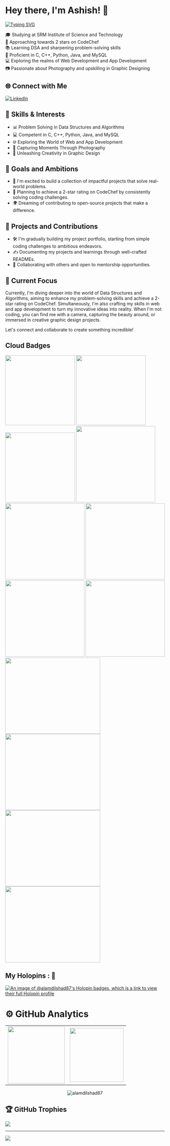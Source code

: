 # Hey there, I'm Ashish! 👋

[![Typing SVG](https://readme-typing-svg.demolab.com?font=Montserrat&weight=600&size=26&duration=4000&pause=1000&color=F7291D&vCenter=true&random=false&width=500&lines=Learning+Full+Stack+Development;Intemediate+Graphic+Designer;Learning+New+Skills)](https://git.io/typing-svg)


🎓 Studying at SRM Institute of Science and Technology  
🌟 Approaching towards 2 stars on CodeChef  
📚 Learning DSA and sharpening problem-solving skills  
🚀 Proficient in C, C++, Python, Java, and MySQL  
💻 Exploring the realms of Web Development and App Development  
📷 Passionate about Photography and upskilling in Graphic Designing  

## 🌐 Connect with Me

[![LinkedIn](https://img.shields.io/badge/LinkedIn-ashish2106-blue?style=flat&logo=linkedin&logoColor=white)](https://www.linkedin.com/in/ashish2106)



## 🚀 Skills & Interests

- 📊 Problem Solving in Data Structures and Algorithms
- 💻 Competent in C, C++, Python, Java, and MySQL
- 🌐 Exploring the World of Web and App Development
- 📸 Capturing Moments Through Photography
- 🎨 Unleashing Creativity in Graphic Design
  
## 🚀 Goals and Ambitions

- 🔭 I'm excited to build a collection of impactful projects that solve real-world problems.
- 🌟 Planning to achieve a 2-star rating on CodeChef by consistently solving coding challenges.
- 🌍 Dreaming of contributing to open-source projects that make a difference.

## 📂 Projects and Contributions

- 🛠️ I'm gradually building my project portfolio, starting from simple coding challenges to ambitious endeavors.
- ✍️ Documenting my projects and learnings through well-crafted READMEs.
- 🤝 Collaborating with others and open to mentorship opportunities.


## 🌱 Current Focus

Currently, I'm diving deeper into the world of Data Structures and Algorithms, aiming to enhance my problem-solving skills and achieve a 2-star rating on CodeChef. Simultaneously, I'm also crafting my skills in web and app development to turn my innovative ideas into reality. When I'm not coding, you can find me with a camera, capturing the beauty around, or immersed in creative graphic design projects.

Let's connect and collaborate to create something incredible!

## Cloud Badges

<img src="./aws-academy-graduate-aws-academy-cloud-foundations.png" width="220" height="220">  <img src="aws-academy-graduate-aws-academy-cloud-architecting.png" width="220" height="220">  <img src="Google_Cloud_Lvl3.png" width="220" height="220">  <img src="./Badges/Generative AI.png" width="250" height="240">  <img src="./Badges/Fundamentals.png" width="250" height="240">  <img src="./Badges/Infra.png" width="250" height="240">  <img src="./Badges/Networking.png" width="250" height="240">  <img src="./Badges/Data.png" width="250" height="240">  <img src="./Badges/Manage.png" width="300" height="240">  <img src="./Badges/Build.png" width="300" height="240">  <img src="./Badges/Samrt.png" width="300" height="240">  <img src="./Badges/Found Infra.png" width="300" height="240">





## My Holopins : 🦖


[![An image of @alamdilshad87's Holopin badges, which is a link to view their full Holopin profile](https://holopin.me/alamdilshad87)](https://holopin.io/@alamdilshad87)

# ⚙️ GitHub Analytics
  
<table>
  <tr>
<td><img height="180px" src="https://github-readme-stats.vercel.app/api?username=alamdilshad87&show_icons=true&theme=dark" />
    <td><img height="170px" src="https://github-readme-stats.vercel.app/api/top-langs/?username=alamdilshad87&layout=compact&theme=dark" /></td>
  </tr>
</table>

<div align="center">
<p><img align="center" src="https://github-readme-streak-stats.herokuapp.com/?user=alamdilshad87&layout=compact&theme=dark" alt="alamdilshad87"/></p>
  </div>

## 🏆 GitHub Trophies
![](https://github-profile-trophy.vercel.app/?username=ashis2016&theme=radical&no-frame=true&no-bg=true&margin-w=4)

---
[![](https://visitcount.itsvg.in/api?id=ashis2016&icon=0&color=0)](https://visitcount.itsvg.in)
